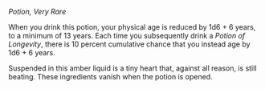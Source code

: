 _Potion, Very Rare_

When you drink this potion, your physical age is reduced by 1d6 + 6 years, to a minimum of 13 years. Each time you subsequently drink a _Potion of Longevity_, there is 10 percent cumulative chance that you instead age by 1d6 + 6 years.

Suspended in this amber liquid is a tiny heart that, against all reason, is still beating. These ingredients vanish when the potion is opened.